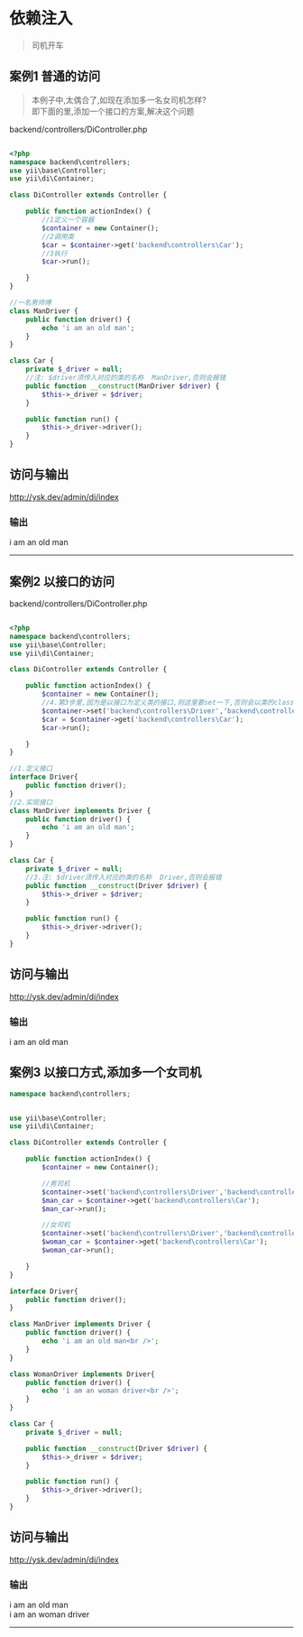 # 依赖注入

>司机开车

## 案例1 普通的访问
>本例子中,太偶合了,如现在添加多一名女司机怎样?  
>即下面的里,添加一个接口的方案,解决这个问题    

backend/controllers/DiController.php   

```php

<?php
namespace backend\controllers;
use yii\base\Controller;
use yii\di\Container;

class DiController extends Controller {

    public function actionIndex() {
        //1定义一个容器
        $container = new Container();
        //2调用类
        $car = $container->get('backend\controllers\Car');
        //3执行
        $car->run();

    }
}

//一名男师傅
class ManDriver {
    public function driver() {
        echo 'i am an old man';
    }
}

class Car {
    private $_driver = null;
    //注: $driver须传入对应的类的名称  ManDriver,否则会报错
    public function __construct(ManDriver $driver) {
        $this->_driver = $driver;
    }

    public function run() {
        $this->_driver->driver();
    }
}

```
## 访问与输出 
http://ysk.dev/admin/di/index  
### 输出 
i am an old man

---
## 案例2 以接口的访问
backend/controllers/DiController.php  
```php

<?php
namespace backend\controllers;
use yii\base\Controller;
use yii\di\Container;

class DiController extends Controller {

    public function actionIndex() {
        $container = new Container();
        //4.第3步里,因为是以接口为定义类的接口,则这里要set一下,否则会以类的class来实例化,导致出错
        $container->set('backend\controllers\Driver','backend\controllers\ManDriver');
        $car = $container->get('backend\controllers\Car');
        $car->run();

    }
}

//1.定义接口
interface Driver{
    public function driver();
}
//2.实现接口
class ManDriver implements Driver {
    public function driver() {
        echo 'i am an old man';
    }
}

class Car {
    private $_driver = null;
    //3.注: $driver须传入对应的类的名称  Driver,否则会报错
    public function __construct(Driver $driver) {
        $this->_driver = $driver;
    }

    public function run() {
        $this->_driver->driver();
    }
}

```
## 访问与输出 
http://ysk.dev/admin/di/index  

### 输出 
i am an old man  

## 案例3 以接口方式,添加多一个女司机

```php
namespace backend\controllers;


use yii\base\Controller;
use yii\di\Container;

class DiController extends Controller {

    public function actionIndex() {
        $container = new Container();

		//男司机  
        $container->set('backend\controllers\Driver','backend\controllers\ManDriver');
        $man_car = $container->get('backend\controllers\Car');
        $man_car->run();

		//女司机  
        $container->set('backend\controllers\Driver','backend\controllers\WomanDriver');
        $woman_car = $container->get('backend\controllers\Car');
        $woman_car->run();

    }
}

interface Driver{
    public function driver();
}

class ManDriver implements Driver {
    public function driver() {
        echo 'i am an old man<br />';
    }
}

class WomanDriver implements Driver{
    public function driver() {
        echo 'i am an woman driver<br />';
    }
}

class Car {
    private $_driver = null;

    public function __construct(Driver $driver) {
        $this->_driver = $driver;
    }

    public function run() {
        $this->_driver->driver();
    }
}

```
## 访问与输出 
http://ysk.dev/admin/di/index  
 
### 输出 
i am an old man  
i am an woman driver  

---




